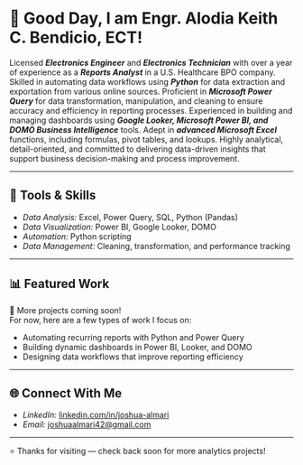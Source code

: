 # 👋 Good Day, I am Engr. Alodia Keith C. Bendicio, ECT!
<p align = “justify”>

Licensed ***Electronics Engineer*** and ***Electronics Technician*** with over a year of experience as a ***Reports Analyst*** in a U.S. Healthcare BPO company. Skilled in automating data workflows using ***Python*** for data extraction and exportation from various online sources. Proficient in ***Microsoft Power Query*** for data transformation, manipulation, and cleaning to ensure accuracy and efficiency in reporting processes. Experienced in building and managing dashboards using ***Google Looker, Microsoft Power BI, and DOMO Business Intelligence*** tools. Adept in ***advanced Microsoft Excel*** functions, including formulas, pivot tables, and lookups. Highly analytical, detail-oriented, and committed to delivering data-driven insights that support business decision-making and process improvement.
</p>

---

## 🧰 Tools & Skills
- *Data Analysis:* Excel, Power Query, SQL, Python (Pandas)
- *Data Visualization:* Power BI, Google Looker, DOMO
- *Automation:* Python scripting
- *Data Management:* Cleaning, transformation, and performance tracking

---

## 📊 Featured Work
🧩 More projects coming soon!  
For now, here are a few types of work I focus on:
- Automating recurring reports with Python and Power Query  
- Building dynamic dashboards in Power BI, Looker, and DOMO  
- Designing data workflows that improve reporting efficiency  

---

## 🌐 Connect With Me
- *LinkedIn:* [linkedin.com/in/joshua-almari](https://www.linkedin.com/in/joshua-almari-675731313/)
- *Email:* [joshuaalmari42@gmail.com](mailto:joshuaalmari42@gmail.com)

---

⭐ Thanks for visiting — check back soon for more analytics projects!
